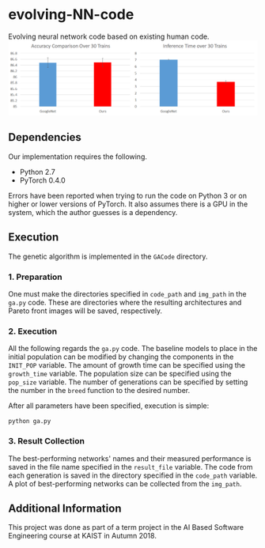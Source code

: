 # evolving-NN-code
Evolving neural network code based on existing human code. 
![img](img/results.png)

## Dependencies
Our implementation requires the following. 
* Python 2.7
* PyTorch 0.4.0

Errors have been reported when trying to run the code on Python 3 or on higher or lower versions of PyTorch. It also assumes there is a GPU in the system, which the author guesses is a dependency. 

## Execution 
The genetic algorithm is implemented in the ```GACode``` directory. 

### 1. Preparation
One must make the directories specified in ```code_path``` and ```img_path``` in the ```ga.py``` code. These are directories where the resulting architectures and Pareto front images will be saved, respectively. 

### 2. Execution
All the following regards the ```ga.py``` code. The baseline models to place in the initial population can be modified by changing the components in the ```INIT_POP``` variable. The amount of growth time can be specified using the ```growth_time``` variable. The population size can be specified using the ```pop_size``` variable. The number of generations can be specified by setting the number in the ```breed``` function to the desired number. 

After all parameters have been specified, execution is simple:
```
python ga.py
```

### 3. Result Collection
The best-performing networks' names and their measured performance is saved in the file name specified in the ```result_file``` variable. The code from each generation is saved in the directory specified in the ```code_path``` variable. A plot of best-performing networks can be collected from the ```img_path```. 

## Additional Information
This project was done as part of a term project in the AI Based Software Engineering course at KAIST in Autumn 2018.
